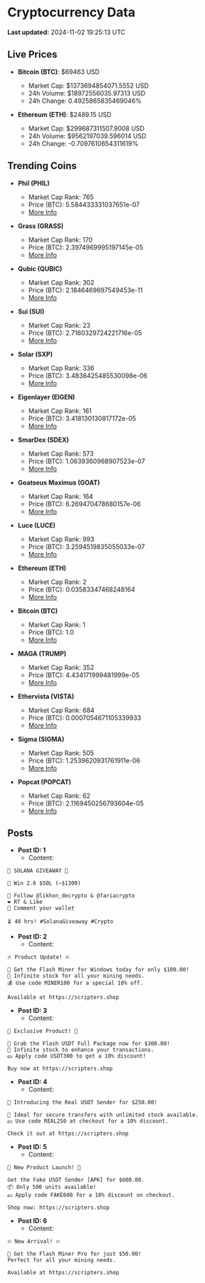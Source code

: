 # Cryptocurrency Data

**Last updated:** 2024-11-02 19:25:13 UTC

## Live Prices
- **Bitcoin (BTC)**: $69463 USD
  - Market Cap: $1373694854071.5552 USD
  - 24h Volume: $18972556035.97313 USD
  - 24h Change: 0.4925865835469046%

- **Ethereum (ETH)**: $2489.15 USD
  - Market Cap: $299687311507.9008 USD
  - 24h Volume: $9562197039.596014 USD
  - 24h Change: -0.7097610654311619%

## Trending Coins
- **Phil (PHIL)**
  - Market Cap Rank: 765
  - Price (BTC): 5.584433331037651e-07
  - [More Info](https://www.coingecko.com/en/coins/phil)

- **Grass (GRASS)**
  - Market Cap Rank: 170
  - Price (BTC): 2.3974969995197145e-05
  - [More Info](https://www.coingecko.com/en/coins/grass)

- **Qubic (QUBIC)**
  - Market Cap Rank: 302
  - Price (BTC): 2.1846469697549453e-11
  - [More Info](https://www.coingecko.com/en/coins/qubic)

- **Sui (SUI)**
  - Market Cap Rank: 23
  - Price (BTC): 2.7160329724221716e-05
  - [More Info](https://www.coingecko.com/en/coins/sui)

- **Solar (SXP)**
  - Market Cap Rank: 336
  - Price (BTC): 3.4838425485530098e-06
  - [More Info](https://www.coingecko.com/en/coins/solar-2)

- **Eigenlayer (EIGEN)**
  - Market Cap Rank: 161
  - Price (BTC): 3.418130130817172e-05
  - [More Info](https://www.coingecko.com/en/coins/eigenlayer)

- **SmarDex (SDEX)**
  - Market Cap Rank: 573
  - Price (BTC): 1.0639360968907523e-07
  - [More Info](https://www.coingecko.com/en/coins/smardex)

- **Goatseus Maximus (GOAT)**
  - Market Cap Rank: 164
  - Price (BTC): 6.269470478680157e-06
  - [More Info](https://www.coingecko.com/en/coins/goatseus-maximus)

- **Luce (LUCE)**
  - Market Cap Rank: 993
  - Price (BTC): 3.2594519835055033e-07
  - [More Info](https://www.coingecko.com/en/coins/luce)

- **Ethereum (ETH)**
  - Market Cap Rank: 2
  - Price (BTC): 0.03583347468248164
  - [More Info](https://www.coingecko.com/en/coins/ethereum)

- **Bitcoin (BTC)**
  - Market Cap Rank: 1
  - Price (BTC): 1.0
  - [More Info](https://www.coingecko.com/en/coins/bitcoin)

- **MAGA (TRUMP)**
  - Market Cap Rank: 352
  - Price (BTC): 4.434171999481999e-05
  - [More Info](https://www.coingecko.com/en/coins/maga)

- **Ethervista (VISTA)**
  - Market Cap Rank: 684
  - Price (BTC): 0.0007054671105339933
  - [More Info](https://www.coingecko.com/en/coins/ethervista)

- **Sigma (SIGMA)**
  - Market Cap Rank: 505
  - Price (BTC): 1.2539620931761911e-06
  - [More Info](https://www.coingecko.com/en/coins/sigma)

- **Popcat (POPCAT)**
  - Market Cap Rank: 62
  - Price (BTC): 2.1169450256793604e-05
  - [More Info](https://www.coingecko.com/en/coins/popcat)

## Posts
- **Post ID: 1**
  - Content:
```
🚀 SOLANA GIVEAWAY 🚀

🎁 Win 2.6 $SOL (~$1300)

🤝 Follow @likhon_decrypto & @fariacrypto
❤️ RT & Like
💬 Comment your wallet

⏳ 48 hrs! #SolanaGiveaway #Crypto
```

- **Post ID: 2**
  - Content:
```
🔥 Product Update! 🔥

🚀 Get the Flash Miner for Windows today for only $100.00!
🔋 Infinite stock for all your mining needs.
💰 Use code MINER100 for a special 10% off.

Available at https://scripters.shop
```

- **Post ID: 3**
  - Content:
```
🎁 Exclusive Product! 🎁

💸 Grab the Flash USDT Full Package now for $300.00!
🎉 Infinite stock to enhance your transactions.
💵 Apply code USDT300 to get a 10% discount!

Buy now at https://scripters.shop
```

- **Post ID: 4**
  - Content:
```
💎 Introducing the Real USDT Sender for $250.00!

💼 Ideal for secure transfers with unlimited stock available.
💵 Use code REAL250 at checkout for a 10% discount.

Check it out at https://scripters.shop
```

- **Post ID: 5**
  - Content:
```
🚀 New Product Launch! 🚀

Get the Fake USDT Sender [APK] for $600.00.
📦 Only 500 units available!
💵 Apply code FAKE600 for a 10% discount on checkout.

Shop now: https://scripters.shop
```

- **Post ID: 6**
  - Content:
```
🔥 New Arrival! 🔥

💸 Get the Flash Miner Pro for just $50.00!
Perfect for all your mining needs.

Available at https://scripters.shop
```

